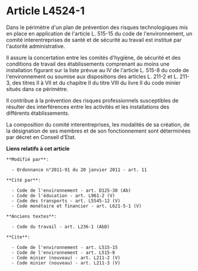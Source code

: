 # Article L4524-1

Dans le périmètre d'un plan de prévention des risques technologiques mis en place en application de l'article L. 515-15 du
code de l'environnement, un comité interentreprises de santé et de sécurité au travail est institué par l'autorité
administrative. 

Il assure la concertation entre les comités d'hygiène, de sécurité et des conditions de travail des établissements comprenant
au moins une installation figurant sur la liste prévue au IV de l'article L. 515-8 du code de l'environnement ou soumise aux
dispositions des articles L. 211-2 et L. 211-3, des titres II à VII et du chapitre II du titre VIII du livre II du code
minier situés dans ce périmètre. 

Il contribue à la prévention des risques professionnels susceptibles de résulter des interférences entre les activités et les
installations des différents établissements. 

La composition du comité interentreprises, les modalités de sa création, de la désignation de ses membres et de son
fonctionnement sont déterminées par décret en Conseil d'Etat.

**Liens relatifs à cet article**

	**Modifié par**:

	  - Ordonnance n°2011-91 du 20 janvier 2011 - art. 11

	**Cité par**:

	  - Code de l'environnement - art. D125-30 (Ab)
	  - Code de l'éducation - art. L961-2 (V)
	  - Code des transports - art. L5545-12 (V)
	  - Code monétaire et financier - art. L621-5-1 (V)

	**Anciens textes**:

	  - Code du travail - art. L236-1 (AbD)

	**Cite**:

	  - Code de l'environnement - art. L515-15
	  - Code de l'environnement - art. L515-8
	  - Code minier (nouveau) - art. L211-2 (V)
	  - Code minier (nouveau) - art. L211-3 (V)
